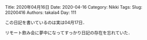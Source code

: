 ﻿Title: 2020年04月16日
Date: 2020-04-16
Category: Nikki
Tags: 
Slug: 20200416
Authors: takala4
Day: 111



この日記を書いているのは実は04月17日．


リモート飲み会に夢中になってすっかり日記の存在を忘れていた．